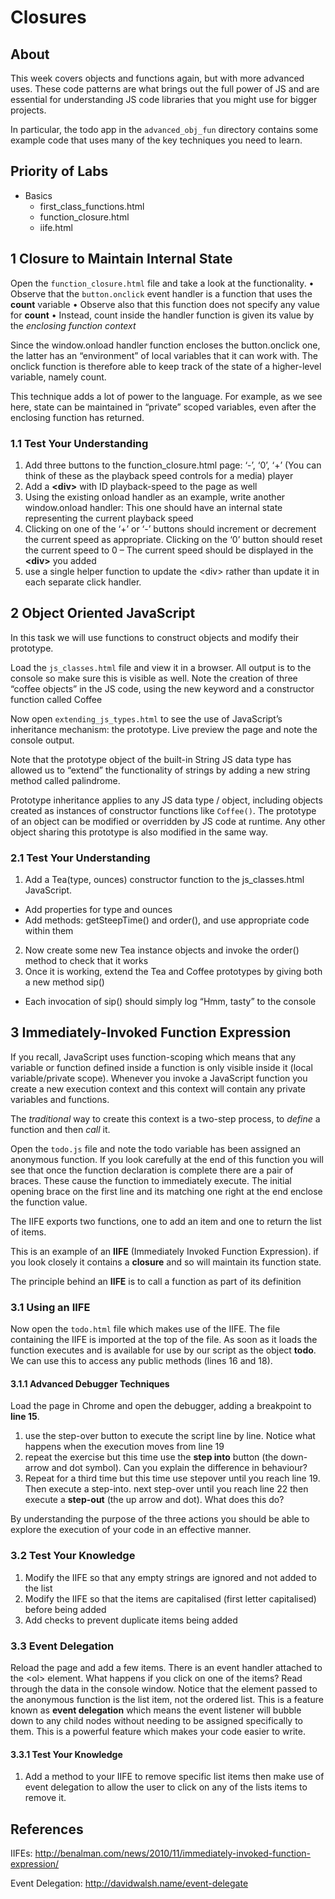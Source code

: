 # Closures

## About

This week covers objects and functions again, but with more advanced uses. These code patterns are what brings out the full power of JS and are essential for understanding JS code libraries that you might use for bigger projects.

In particular, the todo app in the `advanced_obj_fun` directory contains some example code that uses many of the key techniques you need to learn.

## Priority of Labs

* Basics
	- first_class_functions.html
	- function_closure.html
    - iife.html
    
## 1 Closure to Maintain Internal State

Open the `function_closure.html` file and take a look at the functionality.
• Observe that the `button.onclick` event handler is a function that uses the **count** variable
• Observe also that this function does not specify any value for **count**
• Instead, count inside the handler function is given its value by the *enclosing
function context*

Since the window.onload handler function encloses the button.onclick one, the latter has an “environment” of local variables that it can work with. The onclick function is therefore able to keep track of the state of a higher-level variable, namely count.

This technique adds a lot of power to the language. For example, as we see here, state can be maintained in “private” scoped variables, even after the enclosing function has returned.

### 1.1 Test Your Understanding

1. Add three buttons to the function_closure.html page: ‘-’, ‘0’, ‘+’ (You can think of these as the playback speed controls for a media)
player
2. Add a **&lt;div&gt;** with ID playback-speed to the page as well
3. Using the existing onload handler as an example, write another
window.onload handler: This one should have an internal state representing the current playback speed
4. Clicking on one of the ‘+’ or ‘-’ buttons should increment or decrement the current speed as appropriate. Clicking on the ‘0’ button should reset the current speed to 0 – The current speed should be displayed in the **&lt;div&gt;** you added
5. use a single helper function to update the &lt;div&gt; rather than update it in each separate click handler.

## 2 Object Oriented JavaScript

In this task we will use functions to construct objects and modify their prototype.

Load the `js_classes.html` file and view it in a browser. All output is to the console so make sure this is visible as well. Note the creation of three “coffee objects” in the JS code, using the new keyword and a constructor function called Coffee

Now open `extending_js_types.html` to see the use of JavaScript’s inheritance mechanism: the prototype. Live preview the page and note the console output.

Note that the prototype object of the built-in String JS data type has allowed us to “extend” the functionality of strings by adding a new string method called palindrome.

Prototype inheritance applies to any JS data type / object, including objects created as instances of constructor functions like `Coffee()`. The prototype of an object can be modified or overridden by JS code at runtime. Any other object sharing this prototype is also modified in the same way.

### 2.1 Test Your Understanding

1. Add a Tea(type, ounces) constructor function to the js_classes.html JavaScript.
  - Add properties for type and ounces
  - Add methods: getSteepTime() and order(), and use appropriate code within them
2. Now create some new Tea instance objects and invoke the order() method to check that it works
3. Once it is working, extend the Tea and Coffee prototypes by giving both a new method sip()
  - Each invocation of sip() should simply log “Hmm, tasty” to the console

## 3 Immediately-Invoked Function Expression

If you recall, JavaScript uses function-scoping which means that any variable or function defined inside a function is only visible inside it (local variable/private scope). Whenever you invoke a JavaScript function you create a new execution context and this context will contain any private variables and functions.

The *traditional* way to create this context is a two-step process, to *define* a function and then *call* it.

Open the `todo.js` file and note the todo variable has been assigned an anonymous function. If you look carefully at the end of this function you will see that once the function declaration is complete there are a pair of braces. These cause the function to immediately execute. The initial opening brace on the first line and its matching one right at the end enclose the function value.

The IIFE exports two functions, one to add an item and one to return the list of items.

This is an example of an **IIFE** (Immediately Invoked Function Expression). if you look closely it contains a **closure** and so will maintain its function state.

The principle behind an **IIFE** is to call a function as part of its definition

### 3.1 Using an IIFE

Now open the `todo.html` file which makes use of the IIFE. The file containing the IIFE is imported at the top of the file. As soon as it loads the function executes and is available for use by our script as the object **todo**. We can use this to access any public methods (lines 16 and 18).

#### 3.1.1 Advanced Debugger Techniques

Load the page in Chrome and open the debugger, adding a breakpoint to **line 15**.

1. use the step-over button to execute the script line by line. Notice what happens when the execution moves from line 19
2. repeat the exercise but this time use the **step into** button (the down-arrow and dot symbol). Can you explain the difference in behaviour?
3. Repeat for a third time but this time use stepover until you reach line 19. Then execute a step-into. next step-over until you reach line 22 then execute a **step-out** (the up arrow and dot). What does this do?

By understanding the purpose of the three actions you should be able to explore the execution of your code in an effective manner.

### 3.2 Test Your Knowledge

1. Modify the IIFE so that any empty strings are ignored and not added to the list
2. Modify the IIFE so that the items are capitalised (first letter capitalised) before being added
3. Add checks to prevent duplicate items being added

### 3.3 Event Delegation

Reload the page and add a few items. There is an event handler attached to the &lt;ol&gt; element. What happens if you click on one of the items? Read through the data in the console window. Notice that the element passed to the anonymous function is the list item, not the ordered list. This is a feature known as **event delegation** which means the event listener will bubble down to any child nodes without needing to be assigned specifically to them. This is a powerful feature which makes your code easier to write.

#### 3.3.1 Test Your Knowledge

1. Add a method to your IIFE to remove specific list items then make use of event delegation to allow the user to click on any of the lists items to remove it.



## References

IIFEs: http://benalman.com/news/2010/11/immediately-invoked-function-expression/

Event Delegation: http://davidwalsh.name/event-delegate

